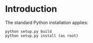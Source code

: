 # Introduction #

The standard Python installation applies:
```
python setup.py build
python setup.py install (as root)
```